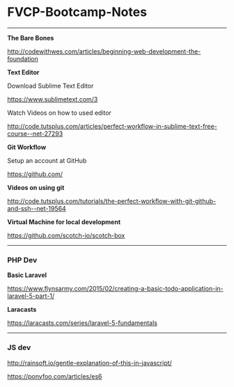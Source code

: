 # FVCP-Bootcamp-Notes

***

**The Bare Bones**

http://codewithwes.com/articles/beginning-web-development-the-foundation

**Text Editor**

Download Sublime Text Editor

https://www.sublimetext.com/3

Watch Videos on how to used editor

http://code.tutsplus.com/articles/perfect-workflow-in-sublime-text-free-course--net-27293

**Git Workflow**

Setup an account at GitHub

https://github.com/

**Videos on using git**

http://code.tutsplus.com/tutorials/the-perfect-workflow-with-git-github-and-ssh--net-19564

**Virtual Machine for local development**

https://github.com/scotch-io/scotch-box

---

### PHP Dev
**Basic Laravel**

https://www.flynsarmy.com/2015/02/creating-a-basic-todo-application-in-laravel-5-part-1/

**Laracasts**

https://laracasts.com/series/laravel-5-fundamentals

---

### JS dev
http://rainsoft.io/gentle-explanation-of-this-in-javascript/

https://ponyfoo.com/articles/es6
